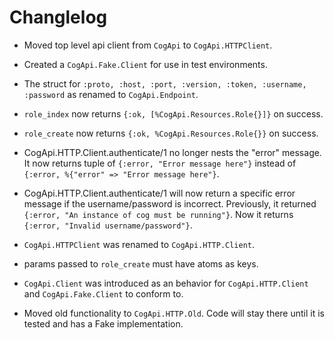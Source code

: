 # Changlelog

* Moved top level api client from `CogApi` to `CogApi.HTTPClient`.

* Created a `CogApi.Fake.Client` for use in test environments.

* The struct for `:proto, :host, :port, :version, :token, :username, :password`
  as renamed to `CogApi.Endpoint`.

* `role_index` now returns `{:ok, [%CogApi.Resources.Role{}]}` on success.
* `role_create` now returns `{:ok, %CogApi.Resources.Role{}}` on success.

* CogApi.HTTP.Client.authenticate/1 no longer nests the "error" message. It now
  returns tuple of `{:error, "Error message here"}` instead of `{:error,
  %{"error" => "Error message here"}`.

* CogApi.HTTP.Client.authenticate/1 will now return a specific error message if
  the username/password is incorrect. Previously, it returned `{:error, "An
  instance of cog must be running"}`. Now it returns `{:error, "Invalid
  username/password"}`.

* `CogApi.HTTPClient` was renamed to `CogApi.HTTP.Client`.

* params passed to `role_create` must have atoms as keys.

* `CogApi.Client` was introduced as an behavior for `CogApi.HTTP.Client` and
  `CogApi.Fake.Client` to conform to.

* Moved old functionality to `CogApi.HTTP.Old`. Code will stay there until it is
  tested and has a Fake implementation.
